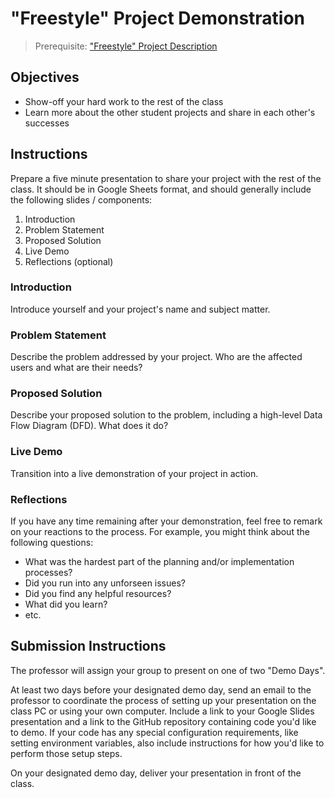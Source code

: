 # "Freestyle" Project Demonstration

> Prerequisite: ["Freestyle" Project Description](/projects/freestyle.md)

## Objectives

  + Show-off your hard work to the rest of the class
  + Learn more about the other student projects and share in each other's successes

## Instructions

Prepare a five minute presentation to share your project with the rest of the class. It should be in Google Sheets format, and should generally include the following slides / components:

  1. Introduction
  2. Problem Statement
  3. Proposed Solution
  4. Live Demo
  5. Reflections (optional)

### Introduction

Introduce yourself and your project's name and subject matter.

### Problem Statement

Describe the problem addressed by your project. Who are the affected users and what are their needs?

### Proposed Solution

Describe your proposed solution to the problem, including a high-level Data Flow Diagram (DFD). What does it do?

### Live Demo

Transition into a live demonstration of your project in action.

### Reflections

If you have any time remaining after your demonstration, feel free to remark on your reactions to the process. For example, you might think about the following questions:

  + What was the hardest part of the planning and/or implementation processes?
  + Did you run into any unforseen issues?
  + Did you find any helpful resources?
  + What did you learn?
  + etc.

## Submission Instructions

The professor will assign your group to present on one of two "Demo Days".

At least two days before your designated demo day, send an email to the professor to coordinate the process of setting up your presentation on the class PC or using your own computer. Include a link to your Google Slides presentation and a link to the GitHub repository containing code you'd like to demo. If your code has any special configuration requirements, like setting environment variables, also include instructions for how you'd like to perform those setup steps.

On your designated demo day, deliver your presentation in front of the class.
